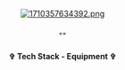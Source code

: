 <div align="center"> 


[![1710357634392.png](https://i.postimg.cc/q79XwgSt/1710357634392.png)](https://postimg.cc/5HSCN9x1)






<h3 align="center">  </h3>
<p align="center"> "" </p>
<p align="center">  </p>








<h4 align="center"> ✞ Tech Stack - Equipment ✞ </h4>
<p align="center">
  <a href="https://skillicons.dev%22%3E/
    <img src="https://skillicons.dev/icons?i=discord,unity,godot&perline=14" />

  </a>
</p>
</div>
